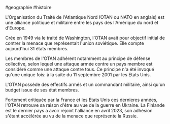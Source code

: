 #geographie #histoire 

L'Organisation du Traité de l'Atlantique Nord (OTAN ou NATO en anglais) est une alliance politique et militaire entre les pays des l'Amérique du nord et d'Europe.

Crée en 1949 via le traité de Washington, l'OTAN avait pour objectif initial de contrer la menace que représentait l'union soviétique. Elle compte aujourd'hui 31 états membres.

Les membres de l'OTAN adhérent notamment au principe de défense collective, selon lequel une attaque armée contre un pays membre est considéré comme une attaque contre tous. Ce principe n'a été invoqué qu'une unique fois: à la suite du 11 septembre 2001 par les Etats Unis. 

L'OTAN possède des effectifs armés et un commandant militaire, ainsi qu'un budget issue de ses état membres.

Fortement critiquée par la France et les Etats Unis ces dernieres années, l'OTAN retrouve sa raison d'être au vue de la guerre en Ukraine. La Finlande est le dernier pays a avoir rejoint l'alliance en avril 2023, son adhésion s'étant accélérée au vu de la menace que représente la Russie.